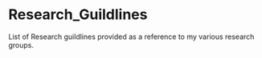 # Research_Guildlines
List of Research guildlines provided as a reference to my various research groups. 
